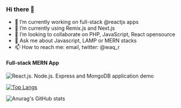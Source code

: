 ### Hi there 👋


- 🔭 I’m currently working on full-stack @reactjs apps
- 🌱 I’m currently using Remix.js and Next.js
- 👯 I’m looking to collaborate on PHP, JavaScript, React opensource
- 💬 Ask me about Javascript, LAMP or MERN stacks
- 📫 How to reach me: email, twitter: @waq_r

#### Full-stack MERN App

![React.js. Node.js. Express and MongoDB application demo](https://github.com/waq-r/waq-r/blob/main/ezgif-1-ea3d0a642c.gif)

[![Top Langs](https://github-readme-stats.vercel.app/api/top-langs/?username=waq-r&layout=compact)](https://github.com/anuraghazra/github-readme-stats)

![Anurag's GitHub stats](https://github-readme-stats.vercel.app/api?username=waq-r&show_icons=true&theme=radical)

